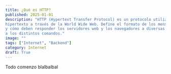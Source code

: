 ```yaml
---
title: ¿Qué es HTTP?
published: 2025-01-01
description: "HTTP (Hypertext Transfer Protocol) es un protocolo utilizado para transmitir 
hipertexto a través de la World Wide Web. Define el formato de los mensajes 
y cómo deben responder los servidores web y los navegadores a diversas órdenes. 
a los distintos comandos."
image: ""
tags: ["Internet", "Backend"]
category: Internet
draft: True
---
```

Todo comenzo blalbalbal
